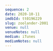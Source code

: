 ```yaml
---
sequence: 2
date: 2020-10-11
imdbId: tt0196229
slug: zoolander-2001
venue: null
venueNotes: null
medium: iTunes
mediumNotes: null
---
```


